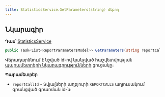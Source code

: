 ```yaml
---
title: StatisticsService․GetParameters(string) մեթոդ
---
```

 
## Նկարագիր
 
**Դաս՝** [StatisticsService](../StatisticsService.md)
 
```c#
public Task<List<ReportParametersModel>> GetParameters(string reportCallId)
```

Վերադարձնում է նշված id-ով կանչված հաշվետվության [պարամետրերի նկարագրությունների](../../types/ReportParametersModel.md) ցուցակը։ 

**Պարամետրեր**
 
* `reportCallId` - Տվյալների աղբյուրի `REPORTCALLS` աղյուսակում գրանցված գրառման id-ն։